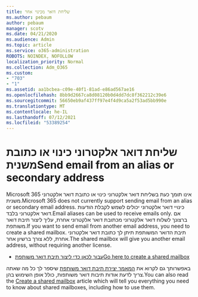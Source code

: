 ```yaml
---
title: שליחת דואר מכינוי אחר
ms.author: pebaum
author: pebaum
manager: scotv
ms.date: 04/21/2020
ms.audience: Admin
ms.topic: article
ms.service: o365-administration
ROBOTS: NOINDEX, NOFOLLOW
localization_priority: Normal
ms.collection: Adm_O365
ms.custom:
- "703"
- "1"
ms.assetid: aa1bcbea-c09e-40f1-81ad-e86ad567ae16
ms.openlocfilehash: 8bb9d2667ca8d08120b0d4dd7dc8f362212c39e6
ms.sourcegitcommit: 56650eb9af437ff97e4f4d9ca5a2f53ad5bb990e
ms.translationtype: MT
ms.contentlocale: he-IL
ms.lasthandoff: 07/12/2021
ms.locfileid: "53389254"
---
```

# <a name="send-email-from-an-alias-or-secondary-address"></a><span data-ttu-id="4ce26-102">שליחת דואר אלקטרוני כינוי או כתובת משנית</span><span class="sxs-lookup"><span data-stu-id="4ce26-102">Send email from an alias or secondary address</span></span>

<span data-ttu-id="4ce26-103">Microsoft 365 אינו תומך כעת בשליחת דואר אלקטרוני כינוי או כתובת דואר אלקטרוני משנית.</span><span class="sxs-lookup"><span data-stu-id="4ce26-103">Microsoft 365 does not currently support sending email from an alias or secondary email address.</span></span> <span data-ttu-id="4ce26-104">כינויי דואר אלקטרוני יכולים לשמש לקבלת הודעות דואר אלקטרוני בלבד.</span><span class="sxs-lookup"><span data-stu-id="4ce26-104">Email aliases can be used to receive emails only.</span></span> <span data-ttu-id="4ce26-105">אם ברצונך לשלוח דואר אלקטרוני מכתובת דואר אלקטרוני אחרת, עליך ליצור תיבת דואר משותפת.</span><span class="sxs-lookup"><span data-stu-id="4ce26-105">If you want to send email from another email address, you need to create a shared mailbox.</span></span> <span data-ttu-id="4ce26-106">תיבת הדואר המשותפת תיתן לך כתובת דואר אלקטרוני אחרת, ללא צורך ברשיון אחר.</span><span class="sxs-lookup"><span data-stu-id="4ce26-106">The shared mailbox will give you another email address, without requiring another license.</span></span>
  
- [<span data-ttu-id="4ce26-107">עבור לכאן כדי ליצור תיבת דואר משותפת</span><span class="sxs-lookup"><span data-stu-id="4ce26-107">Go here to create a shared mailbox</span></span>](https://portal.office.com/AdminPortal/Home#/AssistedGuide/addemailoptions)

<span data-ttu-id="4ce26-108">באפשרותך גם לקרוא את [המאמר יצירת תיבת דואר משותפת](/microsoft-365/admin/email/create-a-shared-mailbox) שיספר לך כל מה שאתה צריך לדעת אודות תיבות דואר משותפות, כולל אופן השימוש בהן.</span><span class="sxs-lookup"><span data-stu-id="4ce26-108">You can also read the [Create a shared mailbox](/microsoft-365/admin/email/create-a-shared-mailbox) article which will tell you everything you need to know about shared mailboxes, including how to use them.</span></span>